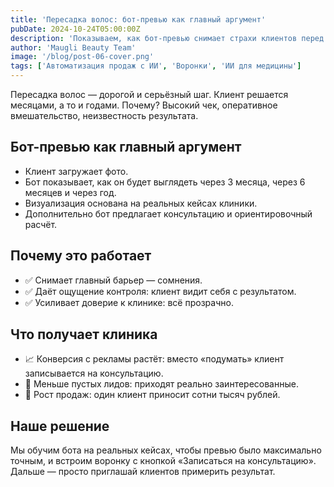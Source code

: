 ```yaml
---
title: 'Пересадка волос: бот-превью как главный аргумент'
pubDate: 2024-10-24T05:00:00Z
description: 'Показываем, как бот-превью снимает страхи клиентов перед пересадкой волос и ведёт к консультации.'
author: 'Maugli Beauty Team'
image: '/blog/post-06-cover.png'
tags: ['Автоматизация продаж с ИИ', 'Воронки', 'ИИ для медицины']
---
```


Пересадка волос — дорогой и серьёзный шаг. Клиент решается месяцами, а то и годами. Почему? Высокий чек, оперативное вмешательство, неизвестность результата.

## Бот-превью как главный аргумент

- Клиент загружает фото.
- Бот показывает, как он будет выглядеть через 3 месяца, через 6 месяцев и через год.
- Визуализация основана на реальных кейсах клиники.
- Дополнительно бот предлагает консультацию и ориентировочный расчёт.

## Почему это работает

- ✅ Снимает главный барьер — сомнения.
- ✅ Даёт ощущение контроля: клиент видит себя с результатом.
- ✅ Усиливает доверие к клинике: всё прозрачно.

## Что получает клиника

- 📈 Конверсия с рекламы растёт: вместо «подумать» клиент записывается на консультацию.
- 🔁 Меньше пустых лидов: приходят реально заинтересованные.
- 💸 Рост продаж: один клиент приносит сотни тысяч рублей.

## Наше решение

Мы обучим бота на реальных кейсах, чтобы превью было максимально точным, и встроим воронку с кнопкой «Записаться на консультацию». Дальше — просто приглашай клиентов примерить результат.

